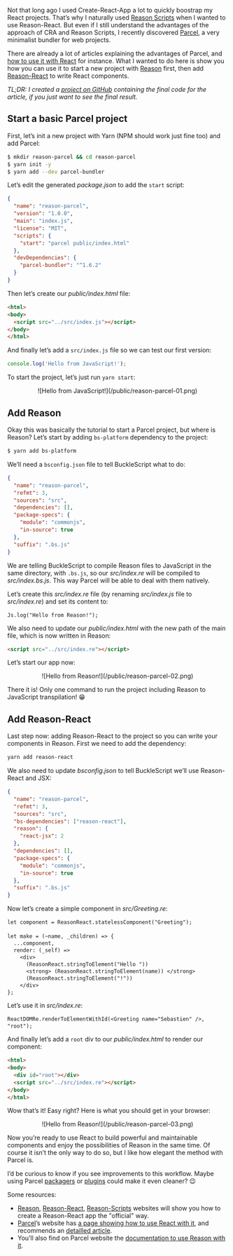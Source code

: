 Not that long ago I used Create-React-App a lot to quickly boostrap my React
projects. That’s why I naturally used
[Reason Scripts](https://github.com/reasonml-community/reason-scripts) when I
wanted to use Reason-React. But even if I still understand the advantages of the
approach of CRA and Reason Scripts, I recently discovered
[Parcel](https://parceljs.org/), a very minimalist bundler for web projects.

There are already a lot of articles explaining the advantages of Parcel, and
[how to use it with React](http://blog.jakoblind.no/react-parcel/) for instance.
What I wanted to do here is show you how you can use it to start a new project
with [Reason](https://reasonml.github.io/) first, then add
[Reason-React](https://github.com/reasonml/reason-react) to write React
components.

<!--readmore-->

_TL;DR: I created a
[project on GitHub](https://github.com/scastiel/parcel-reason-react) containing
the final code for the article, if you just want to see the final result._

## Start a basic Parcel project

First, let’s init a new project with Yarn (NPM should work just fine too) and
add Parcel:

```bash
$ mkdir reason-parcel && cd reason-parcel
$ yarn init -y
$ yarn add --dev parcel-bundler
```

Let’s edit the generated _package.json_ to add the `start` script:

```json
{
  "name": "reason-parcel",
  "version": "1.0.0",
  "main": "index.js",
  "license": "MIT",
  "scripts": {
    "start": "parcel public/index.html"
  },
  "devDependencies": {
    "parcel-bundler": "^1.6.2"
  }
}
```

Then let’s create our _public/index.html_ file:

```html
<html>
<body>
  <script src="../src/index.js"></script>
</body>
</html>
```

And finally let’s add a `src/index.js` file so we can test our first version:

```js
console.log('Hello from JavaScript!');
```

To start the project, let’s just run `yarn start`:

<center>![Hello from JavaScript!](/public/reason-parcel-01.png)</center>

## Add Reason

Okay this was basically the tutorial to start a Parcel project, but where is
Reason? Let’s start by adding `bs-platform` dependency to the project:

```bash
$ yarn add bs-platform
```

We’ll need a `bsconfig.json` file to tell BuckleScript what to do:

```json
{
  "name": "reason-parcel",
  "refmt": 3,
  "sources": "src",
  "dependencies": [],
  "package-specs": {
    "module": "commonjs",
    "in-source": true
  },
  "suffix": ".bs.js"
}
```

We are telling BuckleScript to compile Reason files to JavaScript in the same
directory, with `.bs.js`, so our _src/index.re_ will be compiled to
_src/index.bs.js_. This way Parcel will be able to deal with them natively.

Let’s create this _src/index.re_ file (by renaming _src/index.js_ file to
_src/index.re_) and set its content to:

```reason
Js.log("Hello from Reason!");
```

We also need to update our _public/index.html_ with the new path of the main
file, which is now written in Reason:

```html
<script src="../src/index.re"></script>
```

Let’s start our app now:

<center>![Hello from Reason!](/public/reason-parcel-02.png)</center>

There it is! Only one command to run the project including Reason to JavaScript
transpilation! 😁

## Add Reason-React

Last step now: adding Reason-React to the project so you can write your
components in Reason. First we need to add the dependency:

```bash
yarn add reason-react
```

We also need to update _bsconfig.json_ to tell BuckleScript we’ll use
Reason-React and JSX:

```json
{
  "name": "reason-parcel",
  "refmt": 3,
  "sources": "src",
  "bs-dependencies": ["reason-react"],
  "reason": {
    "react-jsx": 2
  },
  "dependencies": [],
  "package-specs": {
    "module": "commonjs",
    "in-source": true
  },
  "suffix": ".bs.js"
}
```

Now let’s create a simple component in _src/Greeting.re_:

```reason
let component = ReasonReact.statelessComponent("Greeting");

let make = (~name, _children) => {
  ...component,
  render: (_self) =>
    <div>
      (ReasonReact.stringToElement("Hello "))
      <strong> (ReasonReact.stringToElement(name)) </strong>
      (ReasonReact.stringToElement("!"))
    </div>
};
```

Let’s use it in _src/index.re_:

```reason
ReactDOMRe.renderToElementWithId(<Greeting name="Sebastien" />, "root");
```

And finally let’s add a `root` div to our _public/index.html_ to render our
component:

```html
<html>
<body>
  <div id="root"></div>
  <script src="../src/index.re"></script>
</body>
</html>
```

Wow that’s it! Easy right? Here is what you should get in your browser:

<center>![Hello from Reason!](/public/reason-parcel-03.png)</center>

Now you’re ready to use React to build powerful and maintainable components and
enjoy the possibilities of Reason in the same time. Of course it isn’t the only
way to do so, but I like how elegant the method with Parcel is.

I’d be curious to know if you see improvements to this workflow. Maybe using
Parcel [packagers](https://parceljs.org/packagers.html) or
[plugins](https://parceljs.org/plugins.html) could make it even cleaner? 😉

Some resources:

* [Reason](https://reasonml.github.io),
  [Reason-React](https://reasonml.github.io/reason-react/),
  [Reason-Scripts](https://github.com/reasonml-community/reason-scripts)
  websites will show you how to create a Reason-React app the "official" way.
* [Parcel](https://parceljs.org)’s website has
  [a page showing how to use React with it](https://parceljs.org/recipes.html),
  and recommends an [detailled article](http://blog.jakoblind.no/react-parcel/).
* You’ll also find on Parcel website the
  [documentation to use Reason with it](https://parceljs.org/transforms.html#reasonml/bucklescript).
